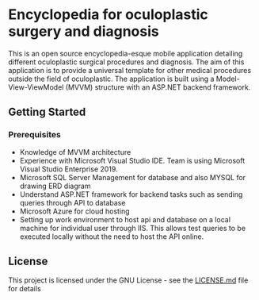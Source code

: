 # Encyclopedia for oculoplastic surgery and diagnosis

This is an open source encyclopedia-esque mobile application detailing different oculoplastic surgical procedures and diagnosis. The aim of this application is to provide a universal template for other medical procedures outside the field of oculoplastic. The application is built using a Model-View-ViewModel (MVVM) structure with an ASP.NET backend framework.

## Getting Started
### Prerequisites
* Knowledge of MVVM architecture
* Experience with Microsoft Visual Studio IDE. Team is using Microsoft Visual Studio Enterprise 2019.
* Microsoft SQL Server Management for database and also MYSQL for drawing ERD diagram
* Understand ASP.NET framework for backend tasks such as sending queries through API to database
* Microsoft Azure for cloud hosting
* Setting up work environment to host api and database on a local machine for individual user through IIS. This allows test queries to be executed locally without the need to host the API online. 

## License
This project is licensed under the GNU License - see the [LICENSE.md](LICENSE) file for details
